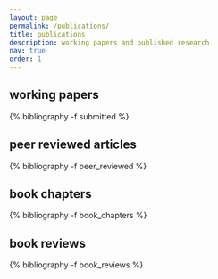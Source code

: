 ```yaml
---
layout: page
permalink: /publications/
title: publications
description: working papers and published research
nav: true
order: 1
---
```


<!-- _pages/publications.md -->
<div class="publications">

<h2  class="pubyear">working papers</h2>
{% bibliography -f submitted %}

<h2  class="pubyear">peer reviewed articles</h2>
{% bibliography -f peer_reviewed %}

<h2  class="pubyear">book chapters</h2>
{% bibliography -f book_chapters %}

<h2  class="pubyear">book reviews</h2>
{% bibliography -f book_reviews %}

</div>

